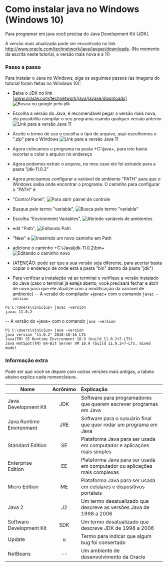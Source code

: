 # Como instalar java no Windows (Windows 10)

Para programar em java você precisa do Java Development Kit (JDK).

A versão mais atualizada pode ser encontrada no link http://www.oracle.com/technetwork/java/javase/downloads.
(No momento da escrita neste tutorial, a versão mais nova é a 11)

### Passo a passo

Para instalar o Java no Windows, siga os seguintes passos (as imagens do tutorial foram feitas no Windows 10):

 - Baixe o JDK no link [www.oracle.com/technetwork/java/javase/downloads]
    ![Busca no google pelo jdk](../images/java11InstSearch.png)

 - Escolha a versão do Java, é recomendável pegar a versão mais nova, ela possibilita compilar o seu programa usando qualquer versão anterior
    ![Link para a versão Java 11](../images/java11InstDown.png)

 - Aceite o termo de uso e escolha o tipo de arquivo, aqui escolhemos o ".zip" para o Windows
    ![Link para a versão Java 11](../images/java11InstFlavorWindows.png)

 - Agora colocamos o programa na pasta +C:\\java+, para isto basta recortar e colar o arquivo no endereço

 - Agora podemos extrair o arquivo, no meu caso ele foi extraído para a pasta "jdk-11.0.2"

 - Agora precisamos configurar a variável de ambiente "PATH" para que o Windows saiba onde encontrar o programa.
 O caminho para configurar o "PATH" é

 - "Control Panel",
    ![Para abrir painel de controle](../images/java11InstWinSet.png)

 - Busque pelo termo "variable",
    ![Busca pelo termo "variable"](../images/java11InstWinSearch.png)
 - Escolha "Environment Variables",
    ![Abrindo variáveis de ambientes](../images/java11InstWinEnv.png)

 - edit "Path",
    ![Editando Path](../images/java11InstWinPath.png)

 - "New" e
    ![Inserindo um novo caminho em Path](../images/java11InstWinVarNew.png)

 - adicione o caminho +C:\\Java\\jdk-11.0.2\\bin+
    ![Editando o caminho novo](../images/java11InstWinVarEdit.png)

 - (ATENÇÃO: pode ser que a sua versão seja diferente, para acertar basta copiar o endereço de onde está a pasta "bin" dentro da pasta "jdk")


 - Para verificar a instalação vá ao terminal e verifique a versão instalado do Java
 (caso o terminal já esteja aberto, você precisará fechar e abrir de novo para que ele atualize com a modificação da variável de ambiente)
 -- A versão do compilador +javac+ com o comando `javac -version`
~~~ shell_session
PS C:\Users\vinicius> javac -version
javac 11.0.2
~~~
 -- A versão do +java+ com o comando `java -version`
~~~
PS C:\Users\vinicius> java -version
java version "11.0.2" 2018-10-16 LTS
Java(TM) SE Runtime Environment 18.9 (build 11.0.2+7-LTS)
Java HotSpot(TM) 64-Bit Server VM 18.9 (build 11.0.2+7-LTS, mixed mode)
~~~


### Informação extra

Pode ser que você se depare com outras versões mais antigas, a tabela abaixo explica cada nomenclatura.

|Nome                    | Acrônimo | Explicação |
|---                     |:---:     |:---        |
Java Development Kit     | JDK | Software para programadores que querem escrever programas em Java |
Java Runtime Environment | JRE | Software para o susuário final que quer rodar um programa em Java |
Standard Edition         | SE  | Plataforma Java para ser usada em computador e aplicações mais simples |
Enterprise Edition       | EE  | Plataforma Java para ser usada em computador ou aplicações mais complexas |
Micro Edition            | ME  | Plataforma Java para ser usada em celulares e dispositivos portáteis |
Java 2                   | J2  | Um termo desatualizado que descreve as versões Java de 1998 a 2006 |
Software Development Kit | SDK | Um termo desatualizado que descreve JDK de 1998 a 2006 |
Update                   | u   | Termo para indicar que algum bug foi consertado |
NetBeans                 | --  | Um ambiente de desenvolvimento da Oracle|
